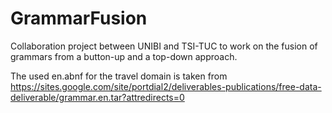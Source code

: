 GrammarFusion
=============

Collaboration project between UNIBI and TSI-TUC to work on the fusion of grammars from a button-up and a top-down approach.

The used en.abnf for the travel domain is taken from https://sites.google.com/site/portdial2/deliverables-publications/free-data-deliverable/grammar.en.tar?attredirects=0
